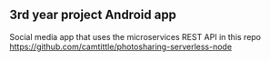 ## 3rd year project Android app

Social media app that uses the microservices REST API in this repo https://github.com/camtittle/photosharing-serverless-node
